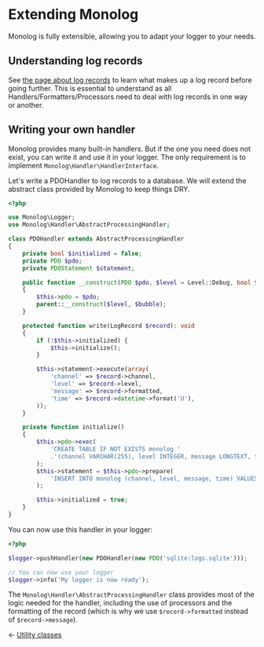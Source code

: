 # Extending Monolog

Monolog is fully extensible, allowing you to adapt your logger to your needs.

## Understanding log records

See [the page about log records](message-structure.md) to learn what makes up
a log record before going further. This is essential to understand as all
Handlers/Formatters/Processors need to deal with log records in one way or
another.

## Writing your own handler

Monolog provides many built-in handlers. But if the one you need does not
exist, you can write it and use it in your logger. The only requirement is
to implement `Monolog\Handler\HandlerInterface`.

Let's write a PDOHandler to log records to a database. We will extend the
abstract class provided by Monolog to keep things DRY.

```php
<?php

use Monolog\Logger;
use Monolog\Handler\AbstractProcessingHandler;

class PDOHandler extends AbstractProcessingHandler
{
    private bool $initialized = false;
    private PDO $pdo;
    private PDOStatement $statement;

    public function __construct(PDO $pdo, $level = Level::Debug, bool $bubble = true)
    {
        $this->pdo = $pdo;
        parent::__construct($level, $bubble);
    }

    protected function write(LogRecord $record): void
    {
        if (!$this->initialized) {
            $this->initialize();
        }

        $this->statement->execute(array(
            'channel' => $record->channel,
            'level' => $record->level,
            'message' => $record->formatted,
            'time' => $record->datetime->format('U'),
        ));
    }

    private function initialize()
    {
        $this->pdo->exec(
            'CREATE TABLE IF NOT EXISTS monolog '
            .'(channel VARCHAR(255), level INTEGER, message LONGTEXT, time INTEGER UNSIGNED)'
        );
        $this->statement = $this->pdo->prepare(
            'INSERT INTO monolog (channel, level, message, time) VALUES (:channel, :level, :message, :time)'
        );

        $this->initialized = true;
    }
}
```

You can now use this handler in your logger:

```php
<?php

$logger->pushHandler(new PDOHandler(new PDO('sqlite:logs.sqlite')));

// You can now use your logger
$logger->info('My logger is now ready');
```

The `Monolog\Handler\AbstractProcessingHandler` class provides most of the
logic needed for the handler, including the use of processors and the formatting
of the record (which is why we use ``$record->formatted`` instead of ``$record->message``).

&larr; [Utility classes](03-utilities.md)
